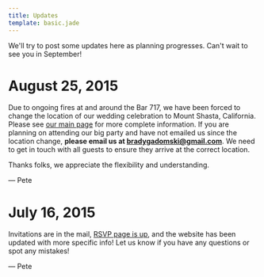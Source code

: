 ```yaml
---
title: Updates
template: basic.jade
---
```


We'll try to post some updates here as planning progresses.
Can't wait to see you in September!

# August 25, 2015

Due to ongoing fires at and around the Bar 717, we have been forced to change the location of our wedding celebration to Mount Shasta, California.
Please see [our main page](/) for more complete information.
If you are planning on attending our big party and have not emailed us since the location change, **please email us at bradygadomski@gmail.com**.
We need to get in touch with all guests to ensure they arrive at the correct location.

Thanks folks, we appreciate the flexibility and understanding.

&mdash; Pete


July 16, 2015
=============

Invitations are in the mail, [RSVP page is up](/rsvp), and the website has been updated with more specific info!
Let us know if you have any questions or spot any mistakes!

&mdash; Pete
